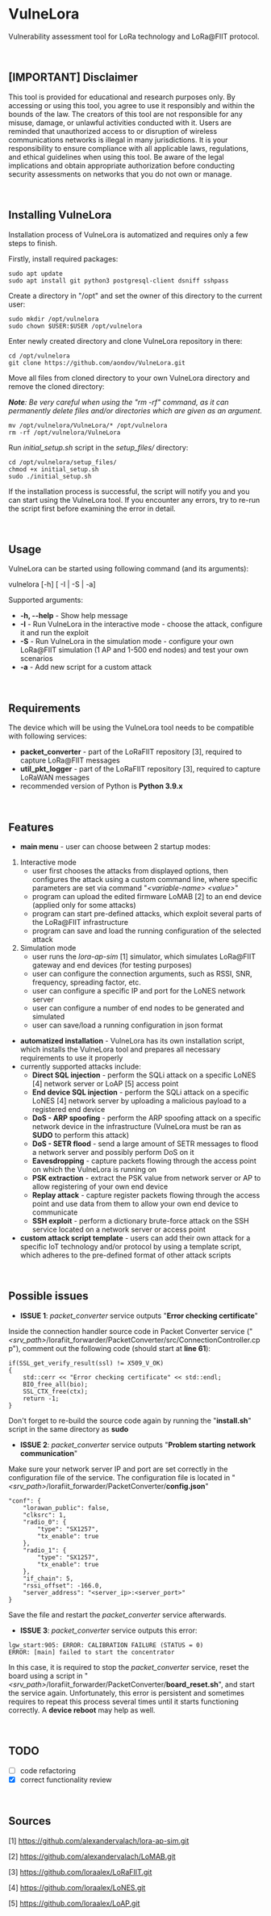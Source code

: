 # VulneLora
Vulnerability assessment tool for LoRa technology and LoRa@FIIT protocol.

<br>

## [IMPORTANT] Disclaimer
This tool is provided for educational and research purposes only. By accessing or using this tool, you agree to use it responsibly and within the bounds of the law. The creators of this tool are not responsible for any misuse, damage, or unlawful activities conducted with it. Users are reminded that unauthorized access to or disruption of wireless communications networks is illegal in many jurisdictions. It is your responsibility to ensure compliance with all applicable laws, regulations, and ethical guidelines when using this tool. Be aware of the legal implications and obtain appropriate authorization before conducting security assessments on networks that you do not own or manage.

<br>

## Installing VulneLora
Installation process of VulneLora is automatized and requires only a few steps to finish.

Firstly, install required packages:
```
sudo apt update
sudo apt install git python3 postgresql-client dsniff sshpass
```

Create a directory in "/opt" and set the owner of this directory to the current user:
```
sudo mkdir /opt/vulnelora
sudo chown $USER:$USER /opt/vulnelora
```

Enter newly created directory and clone VulneLora repository in there:
```
cd /opt/vulnelora
git clone https://github.com/aondov/VulneLora.git
```

Move all files from cloned directory to your own VulneLora directory and remove the cloned directory:

***Note**: Be very careful when using the "rm -rf" command, as it can permanently delete files and/or directories which are given as an argument.*
```
mv /opt/vulnelora/VulneLora/* /opt/vulnelora
rm -rf /opt/vulnelora/VulneLora
```

Run *initial_setup.sh* script in the *setup_files/* directory:
```
cd /opt/vulnelora/setup_files/
chmod +x initial_setup.sh
sudo ./initial_setup.sh
```

If the installation process is successful, the script will notify you and you can start using the VulneLora tool. If you encounter any errors, try to re-run the script first before examining the error in detail.

<br>

## Usage
VulneLora can be started using following command (and its arguments):

vulnelora [-h] [ -I | -S | -a]

Supported arguments:
- **-h, --help** - Show help message
- **-I** - Run VulneLora in the interactive mode - choose the attack, configure it and run the exploit
- **-S** - Run VulneLora in the simulation mode - configure your own LoRa@FIIT simulation (1 AP and 1-500 end nodes) and test your own scenarios
- **-a** - Add new script for a custom attack

<br>

## Requirements
The device which will be using the VulneLora tool needs to be compatible with following services:
- **packet_converter** - part of the LoRaFIIT repository [3], required to capture LoRa@FIIT messages
- **util_pkt_logger** - part of the LoRaFIIT repository [3], required to capture LoRaWAN messages
- recommended version of Python is **Python 3.9.x**

<br>

## Features
- **main menu** - user can choose between 2 startup modes:
1. Interactive mode
    - user first chooses the attacks from displayed options, then configures the attack using a custom command line, where specific parameters are set via command "*&lt;variable-name&gt; &lt;value&gt;*"
    - program can upload the edited firmware LoMAB [2] to an end device (applied only for some attacks)
    - program can start pre-defined attacks, which exploit several parts of the LoRa@FIIT infrastructure
    - program can save and load the running configuration of the selected attack
2. Simulation mode
    - user runs the *lora-ap-sim* [1] simulator, which simulates LoRa@FIIT gateway and end devices (for testing purposes)
    - user can configure the connection arguments, such as RSSI, SNR, frequency, spreading factor, etc.
    - user can configure a specific IP and port for the LoNES network server
    - user can configure a number of end nodes to be generated and simulated
    - user can save/load a running configuration in json format
- **automatized installation** - VulneLora has its own installation script, which installs the VulneLora tool and prepares all necessary requirements to use it properly
- currently supported attacks include:
    - **Direct SQL injection** - perform the SQLi attack on a specific LoNES [4] network server or LoAP [5] access point
    - **End device SQL injection** - perform the SQLi attack on a specific LoNES [4] network server by uploading a malicious payload to a registered end device
    - **DoS - ARP spoofing** - perform the ARP spoofing attack on a specific network device in the infrastructure (VulneLora must be ran as **SUDO** to perform this attack)
    - **DoS - SETR flood** - send a large amount of SETR messages to flood a network server and possibly perform DoS on it
    - **Eavesdropping** - capture packets flowing through the access point on which the VulneLora is running on
    - **PSK extraction** - extract the PSK value from network server or AP to allow registering of your own end device
    - **Replay attack** - capture register packets flowing through the access point and use data from them to allow your own end device to communicate
    - **SSH exploit** - perform a dictionary brute-force attack on the SSH service located on a network server or access point 
- **custom attack script template** - users can add their own attack for a specific IoT technology and/or protocol by using a template script, which adheres to the pre-defined format of other attack scripts

<br>

## Possible issues

- **ISSUE 1**: *packet_converter* service outputs "**Error checking certificate**"
  
Inside the connection handler source code in Packet Converter service ("*<srv_path>*/lorafiit_forwarder/PacketConverter/src/ConnectionController.cpp"), comment out the following code (should start at **line 61**):
```
if(SSL_get_verify_result(ssl) != X509_V_OK)
{
    std::cerr << "Error checking certificate" << std::endl;
    BIO_free_all(bio);
    SSL_CTX_free(ctx);
    return -1;
}
```
Don't forget to re-build the source code again by running the "**install.sh**" script in the same directory as **sudo**

- **ISSUE 2**: *packet_converter* service outputs "**Problem starting network communication**"

Make sure your network server IP and port are set correctly in the configuration file of the service. The configuration file is located in "*<srv_path>*/lorafiit_forwarder/PacketConverter/**config.json**"

```
"conf": {
    "lorawan_public": false,
    "clksrc": 1,
    "radio_0": {
        "type": "SX1257",
        "tx_enable": true
    },
    "radio_1": {
        "type": "SX1257",
        "tx_enable": true
    },
    "if_chain": 5,
    "rssi_offset": -166.0,
    "server_address": "<server_ip>:<server_port>"
}
```
Save the file and restart the *packet_converter* service afterwards.

- **ISSUE 3**: *packet_converter* service outputs this error:

```
lgw_start:905: ERROR: CALIBRATION FAILURE (STATUS = 0)
ERROR: [main] failed to start the concentrator
```
In this case, it is required to stop the *packet_converter* service, reset the board using a script in "*<srv_path>*/lorafiit_forwarder/PacketConverter/**board_reset.sh**", and start the service again.
Unfortunately, this error is persistent and sometimes requires to repeat this process several times until it starts functioning correctly. A **device reboot** may help as well.

<br>

## TODO
- [ ] code refactoring
- [x] correct functionality review

<br>

## Sources
[1] https://github.com/alexandervalach/lora-ap-sim.git

[2] https://github.com/alexandervalach/LoMAB.git

[3] https://github.com/loraalex/LoRaFIIT.git

[4] https://github.com/loraalex/LoNES.git

[5] https://github.com/loraalex/LoAP.git
